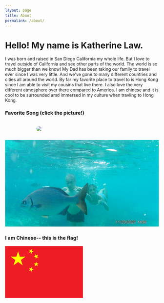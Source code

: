 ```yaml
---
layout: page
title: About
permalink: /about/
---
```

# Hello! My name is Katherine Law.
I was born and raised in San Diego California my whole life. But I love to travel outside of California and see other parts of the world. The world is so much bigger than we know! My Dad has been taking our family to travel ever since I was very little. And we've gone to many different countries and cities all around the world. By far my favorite place to travel to is Hong Kong since I am able to visit my cousins that live there. I also love the very different atmosphere over there compared to America. I am chinese and it is cool to be surrounded amd immersed in my culture when travling to Hong Kong. 

<h3>Favorite Song (click the picture!)</h3>    
<!-- Link to the favorite show -->
<a href="https://youtu.be/W_YOJWZIjxo?si=V2gletV7f56w0xDB" style="text-decoration: none;">
  <img src="https://i.imgur.com/aGrfy8x.png" style="width: 300px; height: auto; border-radius: 10px; display: block; margin: 0 auto;">
</a>

![alt text](../images/notebooks/foundation/b92f4d7b53d4f302ad0b15f38054f0a2.JPG)
---

### I am Chinese-- this is the flag!

![alt text](../images/notebooks/foundation/Unknown.png)